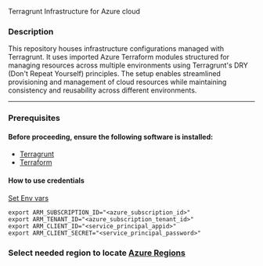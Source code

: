 Terragrunt Infrastructure for Azure cloud

### Description 
This repository houses infrastructure configurations managed with Terragrunt. 
It uses imported Azure Terraform modules structured for managing resources across multiple environments 
using Terragrunt's DRY (Don't Repeat Yourself) principles. 
The setup enables streamlined provisioning and management of cloud resources while
maintaining consistency and reusability across different environments.

---------------------------

### Prerequisites
#### Before proceeding, ensure the following software is installed:

- [Terragrunt](https://terragrunt.gruntwork.io/docs/getting-started/install/) 
- [Terraform](https://developer.hashicorp.com/terraform/install)


#### How to use credentials
[Set Env vars](https://learn.microsoft.com/en-us/azure/developer/terraform/get-started-cloud-shell-powershell?tabs=bash#specify-service-principal-credentials-in-environment-variables)

```
export ARM_SUBSCRIPTION_ID="<azure_subscription_id>"
export ARM_TENANT_ID="<azure_subscription_tenant_id>"
export ARM_CLIENT_ID="<service_principal_appid>"
export ARM_CLIENT_SECRET="<service_principal_password>"
```

### Select needed region to locate [Azure Regions](https://github.com/claranet/terraform-azurerm-regions/blob/master/REGIONS.md)